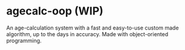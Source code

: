# agecalc-oop (WIP)

An age-calculation system with a fast and easy-to-use custom made algorithm, up to the days in accuracy. Made with object-oriented programming.
